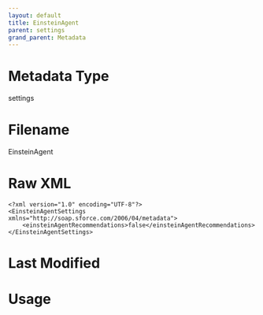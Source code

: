 ```yaml
---
layout: default
title: EinsteinAgent
parent: settings
grand_parent: Metadata
---
```

# Metadata Type
settings


# Filename 
EinsteinAgent


# Raw XML
```
<?xml version="1.0" encoding="UTF-8"?>
<EinsteinAgentSettings xmlns="http://soap.sforce.com/2006/04/metadata">
    <einsteinAgentRecommendations>false</einsteinAgentRecommendations>
</EinsteinAgentSettings>
```


# Last Modified


# Usage
